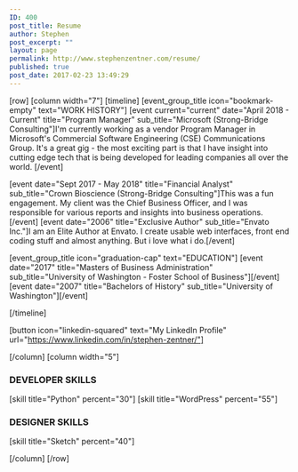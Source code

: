```yaml
---
ID: 400
post_title: Resume
author: Stephen
post_excerpt: ""
layout: page
permalink: http://www.stephenzentner.com/resume/
published: true
post_date: 2017-02-23 13:49:29
---
```

[row]
[column width="7"]
[timeline]
[event_group_title icon="bookmark-empty" text="WORK HISTORY"]
[event current="current" date="April 2018 - Current" title="Program Manager" sub_title="Microsoft (Strong-Bridge Consulting"]I'm currently working as a vendor Program Manager in Microsoft's Commercial Software Engineering (CSE) Communications Group. It's a great gig - the most exciting part is that I have insight into cutting edge tech that is being developed for leading companies all over the world. [/event]

[event date="Sept 2017 - May 2018" title="Financial Analyst" sub_title="Crown Bioscience (Strong-Bridge Consulting"]This was a fun engagement. My client was the Chief Business Officer, and I was responsible for various reports and insights into business operations. [/event]
[event date="2006" title="Exclusive Author" sub_title="Envato Inc."]I am an Elite Author at Envato. I create usable web interfaces, front end coding stuff and almost anything. But i love what i do.[/event]

[event_group_title icon="graduation-cap" text="EDUCATION"]
[event date="2017" title="Masters of Business Administration" sub_title="University of Washington - Foster School of Business"][/event]
[event date="2007" title="Bachelors of History" sub_title="University of Washington"][/event]

[/timeline]

[button icon="linkedin-squared" text="My LinkedIn Profile" url="https://www.linkedin.com/in/stephen-zentner/"]

[/column]
[column width="5"]
<h3>DEVELOPER SKILLS</h3>
[skill title="Python" percent="30"]
[skill title="WordPress" percent="55"]
<h3>DESIGNER SKILLS</h3>
[skill title="Sketch" percent="40"]

[/column]
[/row]
